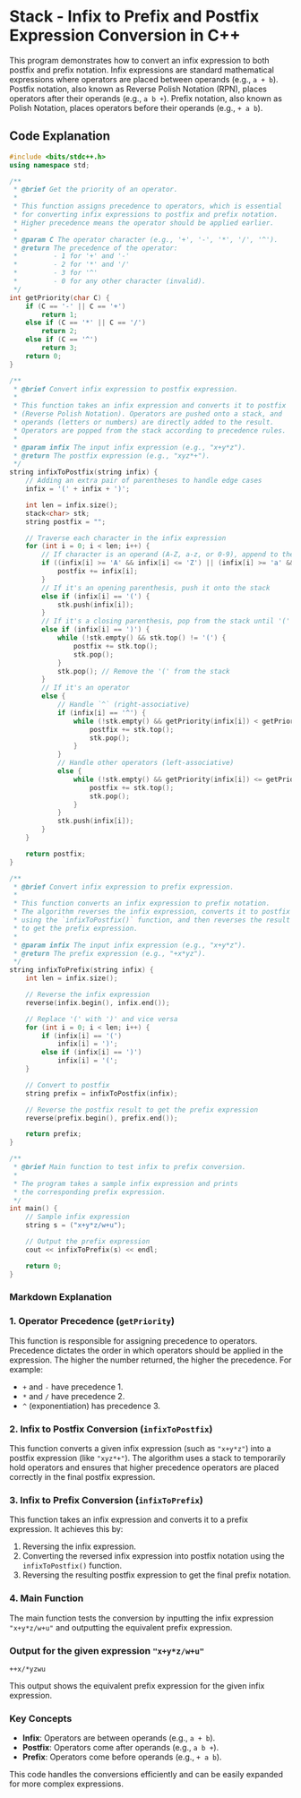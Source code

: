 # Stack - Infix to Prefix and Postfix Expression Conversion in C++

This program demonstrates how to convert an infix expression to both postfix and prefix notation. Infix expressions are standard mathematical expressions where operators are placed between operands (e.g., `a + b`). Postfix notation, also known as Reverse Polish Notation (RPN), places operators after their operands (e.g., `a b +`). Prefix notation, also known as Polish Notation, places operators before their operands (e.g., `+ a b`).

## Code Explanation

```cpp
#include <bits/stdc++.h>
using namespace std;

/**
 * @brief Get the priority of an operator.
 *
 * This function assigns precedence to operators, which is essential
 * for converting infix expressions to postfix and prefix notation.
 * Higher precedence means the operator should be applied earlier.
 *
 * @param C The operator character (e.g., '+', '-', '*', '/', '^').
 * @return The precedence of the operator:
 *         - 1 for '+' and '-'
 *         - 2 for '*' and '/'
 *         - 3 for '^'
 *         - 0 for any other character (invalid).
 */
int getPriority(char C) {
    if (C == '-' || C == '+')
        return 1;
    else if (C == '*' || C == '/')
        return 2;
    else if (C == '^')
        return 3;
    return 0;
}

/**
 * @brief Convert infix expression to postfix expression.
 *
 * This function takes an infix expression and converts it to postfix
 * (Reverse Polish Notation). Operators are pushed onto a stack, and
 * operands (letters or numbers) are directly added to the result.
 * Operators are popped from the stack according to precedence rules.
 *
 * @param infix The input infix expression (e.g., "x+y*z").
 * @return The postfix expression (e.g., "xyz*+").
 */
string infixToPostfix(string infix) {
    // Adding an extra pair of parentheses to handle edge cases
    infix = '(' + infix + ')';

    int len = infix.size();
    stack<char> stk;
    string postfix = "";

    // Traverse each character in the infix expression
    for (int i = 0; i < len; i++) {
        // If character is an operand (A-Z, a-z, or 0-9), append to the result
        if ((infix[i] >= 'A' && infix[i] <= 'Z') || (infix[i] >= 'a' && infix[i] <= 'z') || (infix[i] >= '0' && infix[i] <= '9')) {
            postfix += infix[i];
        }
        // If it's an opening parenthesis, push it onto the stack
        else if (infix[i] == '(') {
            stk.push(infix[i]);
        }
        // If it's a closing parenthesis, pop from the stack until '(' is encountered
        else if (infix[i] == ')') {
            while (!stk.empty() && stk.top() != '(') {
                postfix += stk.top();
                stk.pop();
            }
            stk.pop(); // Remove the '(' from the stack
        }
        // If it's an operator
        else {
            // Handle `^` (right-associative)
            if (infix[i] == '^') {
                while (!stk.empty() && getPriority(infix[i]) < getPriority(stk.top())) {
                    postfix += stk.top();
                    stk.pop();
                }
            }
            // Handle other operators (left-associative)
            else {
                while (!stk.empty() && getPriority(infix[i]) <= getPriority(stk.top())) {
                    postfix += stk.top();
                    stk.pop();
                }
            }
            stk.push(infix[i]);
        }
    }

    return postfix;
}

/**
 * @brief Convert infix expression to prefix expression.
 *
 * This function converts an infix expression to prefix notation.
 * The algorithm reverses the infix expression, converts it to postfix
 * using the `infixToPostfix()` function, and then reverses the result
 * to get the prefix expression.
 *
 * @param infix The input infix expression (e.g., "x+y*z").
 * @return The prefix expression (e.g., "+x*yz").
 */
string infixToPrefix(string infix) {
    int len = infix.size();

    // Reverse the infix expression
    reverse(infix.begin(), infix.end());

    // Replace '(' with ')' and vice versa
    for (int i = 0; i < len; i++) {
        if (infix[i] == '(')
            infix[i] = ')';
        else if (infix[i] == ')')
            infix[i] = '(';
    }

    // Convert to postfix
    string prefix = infixToPostfix(infix);

    // Reverse the postfix result to get the prefix expression
    reverse(prefix.begin(), prefix.end());

    return prefix;
}

/**
 * @brief Main function to test infix to prefix conversion.
 *
 * The program takes a sample infix expression and prints
 * the corresponding prefix expression.
 */
int main() {
    // Sample infix expression
    string s = ("x+y*z/w+u");

    // Output the prefix expression
    cout << infixToPrefix(s) << endl;

    return 0;
}
```

### Markdown Explanation

### 1. **Operator Precedence (`getPriority`)**

This function is responsible for assigning precedence to operators. Precedence dictates the order in which operators should be applied in the expression. The higher the number returned, the higher the precedence. For example:

- `+` and `-` have precedence 1.
- `*` and `/` have precedence 2.
- `^` (exponentiation) has precedence 3.

### 2. **Infix to Postfix Conversion (`infixToPostfix`)**

This function converts a given infix expression (such as `"x+y*z"`) into a postfix expression (like `"xyz*+"`). The algorithm uses a stack to temporarily hold operators and ensures that higher precedence operators are placed correctly in the final postfix expression.

### 3. **Infix to Prefix Conversion (`infixToPrefix`)**

This function takes an infix expression and converts it to a prefix expression. It achieves this by:

1. Reversing the infix expression.
2. Converting the reversed infix expression into postfix notation using the `infixToPostfix()` function.
3. Reversing the resulting postfix expression to get the final prefix notation.

### 4. **Main Function**

The main function tests the conversion by inputting the infix expression `"x+y*z/w+u"` and outputting the equivalent prefix expression.

### Output for the given expression `"x+y*z/w+u"`

```plaintext
++x/*yzwu
```

This output shows the equivalent prefix expression for the given infix expression.

### Key Concepts

- **Infix**: Operators are between operands (e.g., `a + b`).
- **Postfix**: Operators come after operands (e.g., `a b +`).
- **Prefix**: Operators come before operands (e.g., `+ a b`).

This code handles the conversions efficiently and can be easily expanded for more complex expressions.
